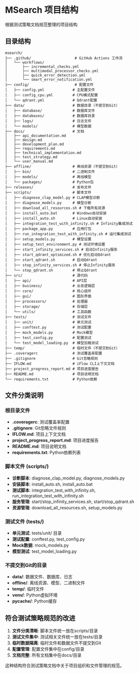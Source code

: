# MSearch 项目结构

根据测试策略文档规范整理的项目结构

## 目录结构

```
msearch/
├── .github/                    # GitHub Actions 工作流
│   └── workflows/
│       ├── incremental_checks.yml
│       ├── multimodal_processor_checks.yml
│       ├── quick_error_detection.yml
│       └── smart_error_notification.yml
├── config/                     # 配置文件
│   ├── config.yml             # 主配置文件
│   ├── config_cpu.yml         # CPU模式配置
│   └── qdrant.yml             # Qdrant配置
├── data/                      # 数据目录（不提交到Git）
│   ├── database/              # 数据库文件
│   ├── databases/             # 数据库目录
│   ├── logs/                  # 日志文件
│   └── models/                # 模型数据
├── docs/                      # 文档
│   ├── api_documentation.md
│   ├── design.md
│   ├── development_plan.md
│   ├── requirements.md
│   ├── technical_implementation.md
│   ├── test_strategy.md
│   └── user_manual.md
├── offline/                   # 离线资源（不提交到Git）
│   ├── bin/                   # 二进制文件
│   ├── models/                # 离线模型
│   └── packages/              # Python包
├── releases/                  # 发布文件
├── scripts/                   # 脚本文件
│   ├── diagnose_clap_model.py # CLAP模型诊断
│   ├── diagnose_models.py     # 模型诊断
│   ├── download_all_resources.sh # 下载所有资源
│   ├── install_auto.bat       # Windows自动安装
│   ├── install_auto.sh        # Linux自动安装
│   ├── integration_test_with_infinity.sh # Infinity集成测试
│   ├── package_app.py         # 应用打包
│   ├── run_integration_test_with_infinity.sh # 运行集成测试
│   ├── setup_models.py        # 模型设置
│   ├── setup_test_environment.py # 测试环境设置
│   ├── start_infinity_services.sh # 启动Infinity服务
│   ├── start_qdrant_optimized.sh # 优化启动Qdrant
│   ├── start_qdrant.sh        # 启动Qdrant
│   ├── stop_infinity_services.sh # 停止Infinity服务
│   └── stop_qdrant.sh         # 停止Qdrant
├── src/                       # 源代码
│   ├── api/                   # API层
│   ├── business/              # 业务逻辑层
│   ├── core/                  # 核心组件
│   ├── gui/                   # 图形界面
│   ├── processors/            # 处理器
│   ├── storage/               # 存储层
│   └── utils/                 # 工具函数
├── tests/                     # 测试文件
│   ├── unit/                  # 单元测试
│   ├── conftest.py            # 测试配置
│   ├── mock_models.py         # Mock模型
│   ├── test_config.py         # 配置测试
│   └── test_model_loading.py  # 模型加载测试
├── temp/                      # 临时文件（不提交到Git）
├── .coveragerc                # 测试覆盖率配置
├── .gitignore                 # Git忽略规则
├── IFLOW.md                   # iFlow CLI上下文文档
├── project_progress_report.md # 项目进度报告
├── README.md                  # 项目说明文档
└── requirements.txt           # Python依赖
```

## 文件分类说明

### 根目录文件
- **.coveragerc**: 测试覆盖率配置
- **.gitignore**: Git忽略文件规则
- **IFLOW.md**: 项目上下文文档
- **project_progress_report.md**: 项目进度报告
- **README.md**: 项目说明文档
- **requirements.txt**: Python依赖列表

### 脚本文件 (scripts/)
- **诊断脚本**: diagnose_clap_model.py, diagnose_models.py
- **安装脚本**: install_auto.sh, install_auto.bat
- **测试脚本**: integration_test_with_infinity.sh, run_integration_test_with_infinity.sh
- **服务管理**: start/stop_infinity_services.sh, start/stop_qdrant.sh
- **资源管理**: download_all_resources.sh, setup_models.py

### 测试文件 (tests/)
- **单元测试**: tests/unit/ 目录
- **测试配置**: conftest.py, test_config.py
- **Mock数据**: mock_models.py
- **模型测试**: test_model_loading.py

### 不提交到Git的目录
- **data/**: 数据文件、数据库、日志
- **offline/**: 离线资源、模型、二进制文件
- **temp/**: 临时文件
- **venv/**: Python虚拟环境
- **__pycache__/**: Python缓存

## 符合测试策略规范的改进

1. **文件分类清晰**: 脚本文件统一放在scripts/目录
2. **测试文件集中**: 测试相关文件统一放在tests/目录
3. **临时数据隔离**: 临时文件和数据文件不提交到Git
4. **配置管理**: 配置文件集中在config/目录
5. **文档完整**: 所有文档集中在docs/目录

这种结构符合测试策略文档中关于项目组织和文件管理的规范。